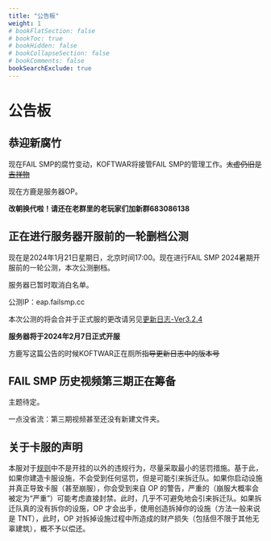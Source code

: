 ```yaml
---
title: "公告板"
weight: 1
# bookFlatSection: false
# bookToc: true
# bookHidden: false
# bookCollapseSection: false
# bookComments: false
bookSearchExclude: true
---
```


# 公告板

## 恭迎新腐竹

现在FAIL SMP的腐竹变动，KOFTWAR将接管FAIL SMP的管理工作。~~太虚仍旧是[吉祥物](https://zh.moegirl.org.cn/%E7%90%B3%E7%90%85%E8%AF%97%E6%80%80%E9%9B%85)~~

现在方鹿是服务器OP。

**改朝换代啦！请还在老群里的老玩家们加新群683086138**

## 正在进行服务器开服前的一轮删档公测

现在是2024年1月21日星期日，北京时间17:00。现在进行FAIL SMP 2024暑期开服前的一轮公测，本次公测删档。

服务器已暂时取消白名单。

公测IP：eap.failsmp.cc

本次公测的将会合并于正式服的更改请另见[更新日志-Ver3.2.4](../changelog)

**服务器将于2024年2月7日正式开服**

方鹿写这篇公告的时候KOFTWAR正在厕所~~指导更新日志中的版本号~~

## FAIL SMP 历史视频第三期正在筹备

主题待定。

一点没省流：第三期视频甚至还没有新建文件夹。

## 关于卡服的声明

本服对于[规则](../server_rules)中不是开挂的以外的违规行为，尽量采取最小的惩罚措施。基于此，如果你建造卡服设施，不会受到任何惩罚，但是可能引来拆迁队。如果你启动设施并真正导致卡服（甚至崩服），你会受到来自 OP 的警告，严重的（崩服大概率会被定为“严重”）可能考虑直接封禁。此时，几乎不可避免地会引来拆迁队。如果拆迁队真的没有拆你的设施，OP 才会出手，使用创造拆掉你的设施（方法一般来说是 TNT），此时，OP 对拆掉设施过程中所造成的财产损失（包括但不限于其他无辜建筑），概不予以偿还。
